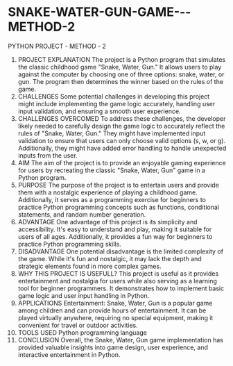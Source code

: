 # SNAKE-WATER-GUN-GAME---METHOD-2
PYTHON PROJECT - METHOD - 2
1.	PROJECT EXPLANATION
The project is a Python program that simulates the classic childhood game "Snake, Water, Gun." It allows users to play against the computer by choosing one of three options: snake, water, or gun. The program then determines the winner based on the rules of the game.
2.	CHALLENGES
Some potential challenges in developing this project might include implementing the game logic accurately, handling user input validation, and ensuring a smooth user experience.
3.	CHALLENGES OVERCOMED
To address these challenges, the developer likely needed to carefully design the game logic to accurately reflect the rules of "Snake, Water, Gun." They might have implemented input validation to ensure that users can only choose valid options (s, w, or g). Additionally, they might have added error handling to handle unexpected inputs from the user.
4.	AIM 
The aim of the project is to provide an enjoyable gaming experience for users by recreating the classic "Snake, Water, Gun" game in a Python program.
5.	PURPOSE 
The purpose of the project is to entertain users and provide them with a nostalgic experience of playing a childhood game. Additionally, it serves as a programming exercise for beginners to practice Python programming concepts such as functions, conditional statements, and random number generation.
6.	ADVANTAGE
One advantage of this project is its simplicity and accessibility. It's easy to understand and play, making it suitable for users of all ages. Additionally, it provides a fun way for beginners to practice Python programming skills.
7.	DISADVANTAGE
One potential disadvantage is the limited complexity of the game. While it's fun and nostalgic, it may lack the depth and strategic elements found in more complex games.
8.	WHY THIS PROJECT IS USEFULL?
This project is useful as it provides entertainment and nostalgia for users while also serving as a learning tool for beginner programmers. It demonstrates how to implement basic game logic and user input handling in Python.
9.	APPLICATIONS 
Entertainment: Snake, Water, Gun is a popular game among children and can provide hours of entertainment. It can be played virtually anywhere, requiring no special equipment, making it convenient for travel or outdoor activities.
10.	TOOLS USED
Python programming language
11.	CONCLUSION 
Overall, the Snake, Water, Gun game implementation has provided valuable insights into game design, user experience, and interactive entertainment in Python.

